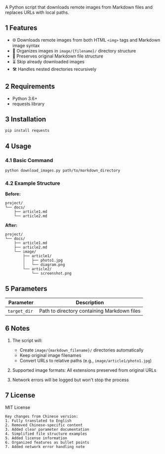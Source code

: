 
A Python script that downloads remote images from Markdown files and replaces URLs with local paths.
## 1 Features

- 🌐 Downloads remote images from both HTML `<img>` tags and Markdown image syntax
- 📂 Organizes images in `image/{filename}/` directory structure
- 🔄 Preserves original Markdown file structure
- ⏳ Skip already downloaded images
- 🛠️ Handles nested directories recursively

## 2 Requirements

- Python 3.6+
- requests library
## 3 Installation

```bash
pip install requests
````
## 4 Usage
### 4.1 Basic Command

```bash
python download_images.py path/to/markdown_directory
```

### 4.2 Example Structure
**Before:**
```plainText
project/
└── docs/
    ├── article1.md
    └── article2.md
```

**After:**
```plainText
project/
└── docs/
    ├── article1.md
    ├── article2.md
    └── image/
        ├── article1/
        │   ├── photo1.jpg
        │   └── diagram.png
        └── article2/
            └── screenshot.png
```

## 5 Parameters

| Parameter     | Description                                 |
| ------------- | ------------------------------------------- |
| `target_dir`  | Path to directory containing Markdown files |

## 6 Notes

1. The script will:
    - Create `image/{markdown_filename}/` directories automatically
    - Keep original image filenames
    - Convert URLs to relative paths (e.g., `image/article1/photo1.jpg`)
2. Supported image formats: All extensions preserved from original URLs
    
3. Network errors will be logged but won't stop the process
    

## 7 License

MIT License
```plainText
Key changes from Chinese version:
1. Fully translated to English
2. Removed Chinese-specific content
3. Added clear parameter documentation
4. Simplified file structure examples
5. Added license information
6. Organized features as bullet points
7. Added network error handling note
```